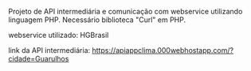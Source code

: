 Projeto de API intermediária e comunicação com webservice utilizando linguagem PHP.
Necessário biblioteca "Curl" em PHP.

webservice utilizado: HGBrasil

link da API intermediária: https://apiappclima.000webhostapp.com/?cidade=Guarulhos